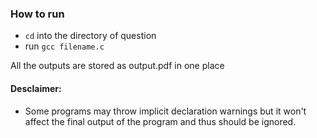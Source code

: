 ### How to run
- ``cd`` into the directory of question<br>
- run ``gcc filename.c``

All the outputs are stored as output.pdf in one place

#### Desclaimer: 
- Some programs may throw implicit declaration warnings but it won't affect the final output of the program and thus should be ignored. 
